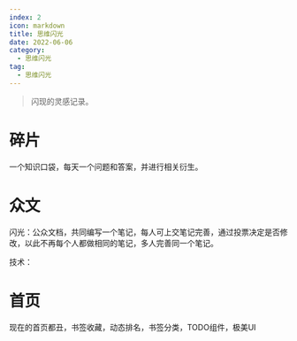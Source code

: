 ```yaml
---
index: 2
icon: markdown
title: 思维闪光
date: 2022-06-06
category:
  - 思维闪光
tag:
  - 思维闪光
---
```


> 闪现的灵感记录。
>

<!-- more -->

# 碎片

一个知识口袋，每天一个问题和答案，并进行相关衍生。

# 众文

闪光：公众文档，共同编写一个笔记，每人可上交笔记完善，通过投票决定是否修改，以此不再每个人都做相同的笔记，多人完善同一个笔记。

技术：

# 首页

现在的首页都丑，书签收藏，动态排名，书签分类，TODO组件，极美UI


